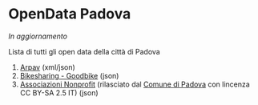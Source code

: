 # OpenData Padova
_In aggiornamento_

Lista di tutti gli open data della città di Padova

1. [Arpav](http://www.arpa.veneto.it/dati-ambientali/open-data/dati-arpav-in-formato-xml) (xml/json)
2. [Bikesharing - Goodbike](https://api.citybik.es/v2/networks/goodbike) (json)
3. [Associazioni Nonprofit](https://github.com/peterampazzo/OpenData-Padova/blob/master/json/associazioni.json) (rilasciato dal [Comune di Padova](http://www.padovanet.it/noprofit) con lincenza CC BY-SA 2.5 IT) (json)
